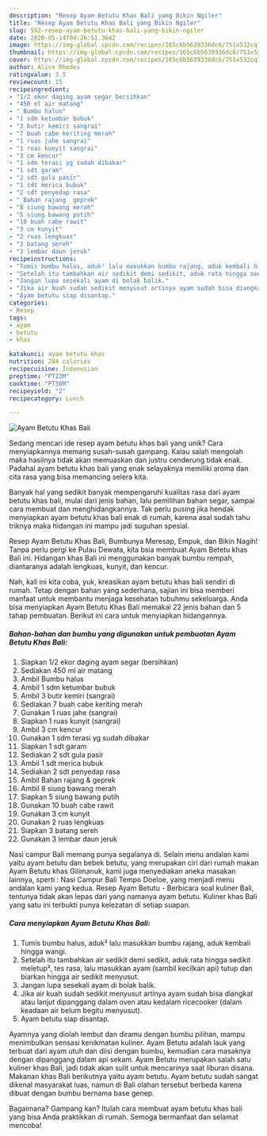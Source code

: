 ```yaml
---
description: "Resep Ayam Betutu Khas Bali yang Bikin Ngiler"
title: "Resep Ayam Betutu Khas Bali yang Bikin Ngiler"
slug: 592-resep-ayam-betutu-khas-bali-yang-bikin-ngiler
date: 2020-05-14T04:26:51.364Z
image: https://img-global.cpcdn.com/recipes/165c6b5639336dc6/751x532cq70/ayam-betutu-khas-bali-foto-resep-utama.jpg
thumbnail: https://img-global.cpcdn.com/recipes/165c6b5639336dc6/751x532cq70/ayam-betutu-khas-bali-foto-resep-utama.jpg
cover: https://img-global.cpcdn.com/recipes/165c6b5639336dc6/751x532cq70/ayam-betutu-khas-bali-foto-resep-utama.jpg
author: Alice Rhodes
ratingvalue: 3.5
reviewcount: 15
recipeingredient:
- "1/2 ekor daging ayam segar bersihkan"
- "450 ml air matang"
- " Bumbu halus"
- "1 sdm ketumbar bubuk"
- "3 butir kemiri sangrai"
- "7 buah cabe keriting merah"
- "1 ruas jahe sangrai"
- "1 ruas kunyit sangrai"
- "3 cm kencur"
- "1 sdm terasi yg sudah dibakar"
- "1 sdt garam"
- "2 sdt gula pasir"
- "1 sdt merica bubuk"
- "2 sdt penyedap rasa"
- " Bahan rajang  geprek"
- "8 siung bawang merah"
- "5 siung bawang putih"
- "10 buah cabe rawit"
- "3 cm kunyit"
- "2 ruas lengkuas"
- "3 batang sereh"
- "3 lembar daun jeruk"
recipeinstructions:
- "Tumis bumbu halus, aduk² lalu masukkan bumbu rajang, aduk kembali hingga wangi."
- "Setelah itu tambahkan air sedikit demi sedikit, aduk rata hingga sedikit meletup², tes rasa, lalu masukkan ayam (sambil kecilkan api) tutup dan biarkan hingga air sedikit menyusut."
- "Jangan lupa sesekali ayam di bolak balik."
- "Jika air kuah sudah sedikit menyusut artinya ayam sudah bisa diangkat atau lanjut dipanggang dalam oven atau kedalam ricecooker (dalam keadaan air belum begitu menyusut)."
- "Ayam betutu siap disantap."
categories:
- Resep
tags:
- ayam
- betutu
- khas

katakunci: ayam betutu khas 
nutrition: 284 calories
recipecuisine: Indonesian
preptime: "PT23M"
cooktime: "PT30M"
recipeyield: "2"
recipecategory: Lunch

---
```



![Ayam Betutu Khas Bali](https://img-global.cpcdn.com/recipes/165c6b5639336dc6/751x532cq70/ayam-betutu-khas-bali-foto-resep-utama.jpg)

Sedang mencari ide resep ayam betutu khas bali yang unik? Cara menyiapkannya memang susah-susah gampang. Kalau salah mengolah maka hasilnya tidak akan memuaskan dan justru cenderung tidak enak. Padahal ayam betutu khas bali yang enak selayaknya memiliki aroma dan cita rasa yang bisa memancing selera kita.

Banyak hal yang sedikit banyak mempengaruhi kualitas rasa dari ayam betutu khas bali, mulai dari jenis bahan, lalu pemilihan bahan segar, sampai cara membuat dan menghidangkannya. Tak perlu pusing jika hendak menyiapkan ayam betutu khas bali enak di rumah, karena asal sudah tahu triknya maka hidangan ini mampu jadi suguhan spesial.

Resep Ayam Betutu Khas Bali, Bumbunya Meresap, Empuk, dan Bikin Nagih! Tanpa perlu pergi ke Pulau Dewata, kita bsia membuat Ayam Betetu khas Bali ini. Hidangan khas Bali ini menggunakan banyak bumbu rempah, diantaranya adalah lengkuas, kunyit, dan kencur.


Nah, kali ini kita coba, yuk, kreasikan ayam betutu khas bali sendiri di rumah. Tetap dengan bahan yang sederhana, sajian ini bisa memberi manfaat untuk membantu menjaga kesehatan tubuhmu sekeluarga. Anda bisa menyiapkan Ayam Betutu Khas Bali memakai 22 jenis bahan dan 5 tahap pembuatan. Berikut ini cara untuk menyiapkan hidangannya.

<!--inarticleads1-->

##### Bahan-bahan dan bumbu yang digunakan untuk pembuatan Ayam Betutu Khas Bali:

1. Siapkan 1/2 ekor daging ayam segar (bersihkan)
1. Sediakan 450 ml air matang
1. Ambil  Bumbu halus
1. Ambil 1 sdm ketumbar bubuk
1. Ambil 3 butir kemiri (sangrai)
1. Sediakan 7 buah cabe keriting merah
1. Gunakan 1 ruas jahe (sangrai)
1. Siapkan 1 ruas kunyit (sangrai)
1. Ambil 3 cm kencur
1. Gunakan 1 sdm terasi yg sudah dibakar
1. Siapkan 1 sdt garam
1. Sediakan 2 sdt gula pasir
1. Ambil 1 sdt merica bubuk
1. Sediakan 2 sdt penyedap rasa
1. Ambil  Bahan rajang &amp; geprek
1. Ambil 8 siung bawang merah
1. Siapkan 5 siung bawang putih
1. Gunakan 10 buah cabe rawit
1. Gunakan 3 cm kunyit
1. Gunakan 2 ruas lengkuas
1. Siapkan 3 batang sereh
1. Gunakan 3 lembar daun jeruk


Nasi campur Bali memang punya segalanya di. Selain menu andalan kami yaitu ayam betutu dan bebek betutu, yang merupakan ciri dari rumah makan Ayam Betutu khas Gilimanuk, kami juga menyediakan aneka masakan lainnya, sperti : Nasi Campur Bali Tempo Doeloe, yang menjadi menu andalan kami yang kedua. Resep Ayam Betutu - Berbicara soal kuliner Bali, tentunya tidak akan lepas dari yang namanya ayam betutu. Kuliner khas Bali yang satu ini terbukti punya kelezatan di setiap suapan. 

<!--inarticleads2-->

##### Cara menyiapkan Ayam Betutu Khas Bali:

1. Tumis bumbu halus, aduk² lalu masukkan bumbu rajang, aduk kembali hingga wangi.
1. Setelah itu tambahkan air sedikit demi sedikit, aduk rata hingga sedikit meletup², tes rasa, lalu masukkan ayam (sambil kecilkan api) tutup dan biarkan hingga air sedikit menyusut.
1. Jangan lupa sesekali ayam di bolak balik.
1. Jika air kuah sudah sedikit menyusut artinya ayam sudah bisa diangkat atau lanjut dipanggang dalam oven atau kedalam ricecooker (dalam keadaan air belum begitu menyusut).
1. Ayam betutu siap disantap.


Ayamnya yang diolah lembut dan diramu dengan bumbu pilihan, mampu menimbulkan sensasi kenikmatan kuliner. Ayam Betutu adalah lauk yang terbuat dari ayam utuh dan diisi dengan bumbu, kemudian cara masaknya dengan dipanggang dalam api sekam. Ayam Betutu merupakan salah satu kuliner khas Bali, jadi tidak akan sulit untuk mencarinya saat liburan disana. Makanan khas Bali berikutnya yaitu ayam betutu. Ayam betutu sudah sangat dikenal masyarakat luas, namun di Bali olahan tersebut berbeda karena dibuat dengan bumbu bernama base genep. 

Bagaimana? Gampang kan? Itulah cara membuat ayam betutu khas bali yang bisa Anda praktikkan di rumah. Semoga bermanfaat dan selamat mencoba!
